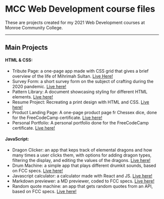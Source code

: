 # MCC Web Development course files
 These are projects created for my 2021 Web Development courses at Monroe Community College.
 
 ---
 
 ## Main Projects

 #### HTML & CSS:
  - Tribute Page: a one-page app made with CSS grid that gives a brief overview of the life of Mihrimah Sultan. [Live Here!](https://keircatenation.github.io/MCC-Web-Development-2021/tribute-page/tribute-page.html)
  - Survey Form: a short survey form on the subject of crafting during the 2020 pandemic. [Live here!](https://keircatenation.github.io/MCC-Web-Development-2021/survey-form/survey-form.html)
  - Pattern Library: A document showcasing styling for different HTML elements. [Live here!](https://keircatenation.github.io/MCC-Web-Development-2021/pattern-library/pattern-library.html)
  - Resume Project: Recreating a print design with HTML and CSS. [Live here!](https://keircatenation.github.io/MCC-Web-Development-2021/resume-project/resume.html)
  - Product Landing Page: A one-page product page fr Chessex dice, done for the FreeCodeCamp certificate. [Live here!](https://keircatenation.github.io/MCC-Web-Development-2021/product-landing-page/)
  - Personal Portfolio: A personal portfolio done for the FreeCodeCamp certificate. [Live here!](https://keircatenation.github.io/MCC-Web-Development-2021/portfolio-project/)
 
 #### JavaScript:
  - Dragon Clicker: an app that keps track of elemental dragons and how many times a user clicks them, with options for adding dragon types, filtering the display, and editing the values of the dragons. [Live here!](https://keircatenation.github.io/MCC-Web-Development-2021/dragon-clicker/)
  - Drum Machine: a simple app that plays different drumkit sounds, based on FCC specs. [Live here!](https://eloquent-hoover-a2342b.netlify.app/)
  - Javascript calculator: a calculator made with React and JS. [Live here!](https://peaceful-chandrasekhar-c895ae.netlify.app/)
  - Markdown previewer: a MD previewer, coded to FCC specs. [Live here!](https://compassionate-davinci-1c45da.netlify.app/)
  - Random quote machine: an app that gets random quotes from an API, based on FCC specs. [Live here!](https://keircatenation.github.io/MCC-Web-Development-2021/random-quote/)
